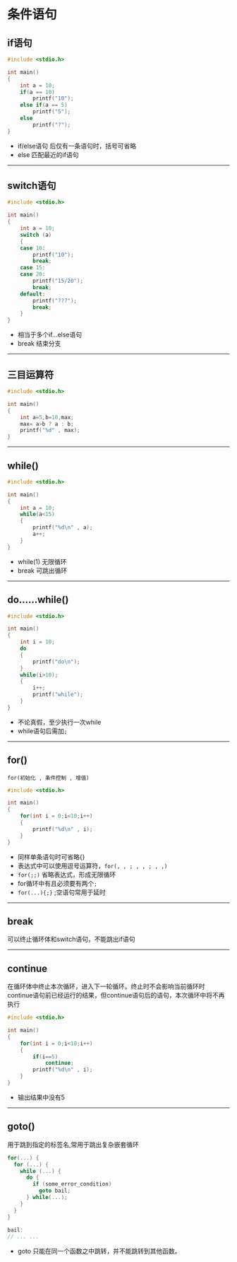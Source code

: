# 条件语句

## if语句

```c
#include <stdio.h>

int main()
{
    int a = 10;
    if(a == 10)
        printf("10");
    else if(a == 5)
        printf("5");
    else
        printf("?");
}
```

* if/else语句 后仅有一条语句时，括号可省略
* else 匹配最近的if语句

---

## switch语句

```c
#include <stdio.h>

int main()
{
    int a = 10;
    switch (a)
    {
    case 10:
        printf("10");
        break;
    case 15:
    case 20:
        printf("15/20");
        break;
    default:
        printf("???");
        break;
    }
}
```

* 相当于多个if...else语句
* break 结束分支

---

## 三目运算符

```c
#include <stdio.h>

int main()
{
    int a=5,b=10,max;
    max= a>b ? a : b;
    printf("%d" , max); 
}
```

---

## while()

```c
#include <stdio.h>

int main()
{
    int a = 10;
    while(a<15)
    {
        printf("%d\n" , a);
        a++;
    }
}
```

* while(1) 无限循环
* break 可跳出循环

---

## do……while()

```c
#include <stdio.h>

int main()
{
    int i = 10;
    do
    {
        printf("do\n");
    }
    while(i>10);
    {   
        i++;
        printf("while");
    }
}
```

* 不论真假，至少执行一次while
* while语句后需加`;`

---

## for()

`for(初始化 , 条件控制 , 增值)`

```c
#include <stdio.h>

int main()
{
    for(int i = 0;i<10;i++)
    {
        printf("%d\n" , i);
    }
}
```

* 同样单条语句时可省略{}
* 表达式中可以使用逗号运算符，`for(, , ; , , ; , ,)`
* `for(;;)` 省略表达式，形成无限循环
* for循环中有且必须要有两个`;`
* `for(...){;}` ;空语句常用于延时

---

## break

可以终止循环体和switch语句，不能跳出if语句 

---

## continue

在循环体中终止本次循环，进入下一轮循环。终止时不会影响当前循环时continue语句前已经运行的结果，但continue语句后的语句，本次循环中将不再执行

```c
#include <stdio.h>

int main()
{
    for(int i = 0;i<10;i++)
    {
        if(i==5)
            continue;
        printf("%d\n" , i);
    }
}
```

* 输出结果中没有5

---

## goto()

用于跳到指定的标签名,常用于跳出复杂嵌套循环

```c
for(...) {
  for (...) {
    while (...) {
      do {
        if (some_error_condition)
          goto bail;    
      } while(...);
    }
  }
}
    
bail:
// ... ...
```

* goto 只能在同一个函数之中跳转，并不能跳转到其他函数。
